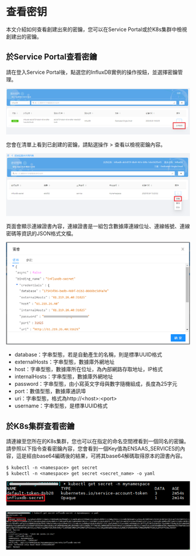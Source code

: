 # 查看密钥

本文介紹如何查看創建出來的密鑰，您可以在Service Portal或於K8s集群中檢視創建出的密鑰。

## 於Service Portal查看密鑰

請在登入Service Portal後，點選您的InfluxDB實例的操作按鈕，並選擇密鑰管理。

![Secret](./images/secret1.PNG)

您會在清單上看到已創建的密鑰，請點選操作 > 查看以檢視密鑰內容。

![Secret](./images/secret4.PNG)

頁面會顯示連線證書內容，連線證書是一組包含數據庫連線位址、連線帳號、連線密碼等資訊的JSON格式文檔。

![Secret](./images/secret5.PNG)

 * database：字串型態，若是自動產生的名稱，則是標準UUID格式
 * externalHosts：字串型態，數據庫外網地址
 * host：字串型態，數據庫所在位址，為內部網路存取地址，IP格式
 * internalHosts：字串型態，數據庫外網地址
 * password：字串型態，由小寫英文字母與數字隨機組成，長度為25字元
 * port：數值型態，數據庫通訊埠
 * uri：字串型態，格式為http://\<host\>:\<port\>
 * username：字串型態，是標準UUID格式

## 於K8s集群查看密鑰

請連線至您所在的K8s集群，您也可以在指定的命名空間裡看到一個同名的密鑰。<br>
請參照以下指令查看密鑰內容，您會看到一個Key值為ENSAAS_SERVICES的內容，這是經由base64編碼後的結果，可將其base64解碼取得原本的證書內容。

```shell
$ kubectl -n <namespace> get secret
$ kubectl -n <namespace> get secret <secret_name> -o yaml
```

![Secret](./images/secret6.PNG)

![Secret](./images/secret7.PNG)
